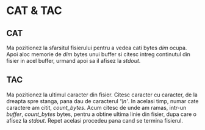 # CAT & TAC

## CAT

Ma pozitionez la sfarsitul fisierului pentru a vedea cati bytes *dim* ocupa. Apoi
aloc memorie de *dim* bytes unui buffer si citesc intreg continutul din fisier in
acel buffer, urmand apoi sa il afisez la *stdout*.

## TAC

Ma pozitionez la ultimul caracter din fisier. Citesc caracter cu caracter, de la
dreapta spre stanga, pana dau de caracterul *'\n'*. In acelasi timp, numar cate
caractere am citit, *count_bytes*. Acum citesc de unde am ramas, intr-un *buffer*,
*count_bytes* bytes, pentru a obtine ultima linie din fisier, dupa care o afisez
la *stdout*. Repet acelasi procedeu pana cand se termina fisierul.
